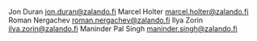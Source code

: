 Jon Duran <jon.duran@zalando.fi>
Marcel Holter <marcel.holter@zalando.fi>
Roman Nergachev <roman.nergachev@zalando.fi>
Ilya Zorin <ilya.zorin@zalando.fi>
Maninder Pal Singh <maninder.singh@zalando.fi>
